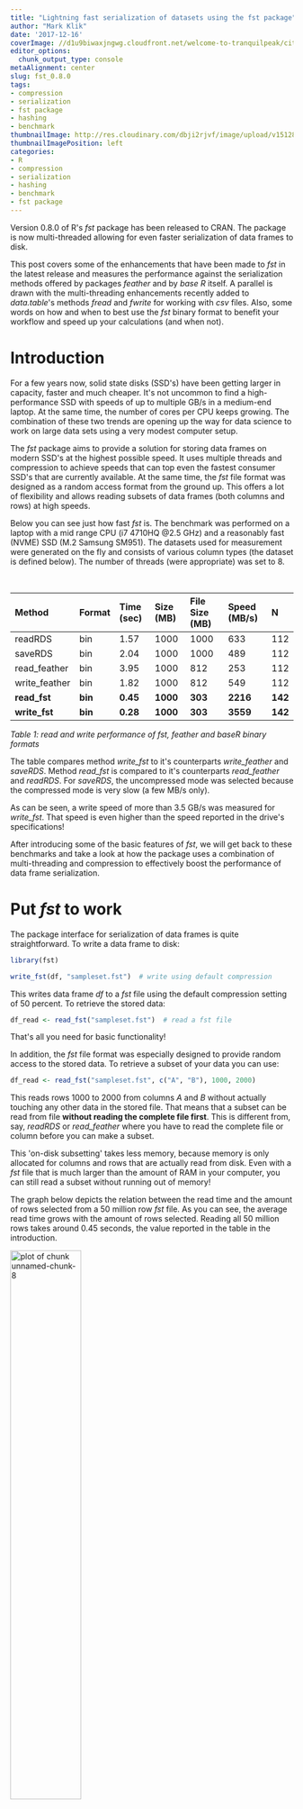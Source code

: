```yaml
---
title: "Lightning fast serialization of datasets using the fst package"
author: "Mark Klik"
date: '2017-12-16'
coverImage: //d1u9biwaxjngwg.cloudfront.net/welcome-to-tranquilpeak/city.jpg
editor_options:
  chunk_output_type: console
metaAlignment: center
slug: fst_0.8.0
tags:
- compression
- serialization
- fst package
- hashing
- benchmark
thumbnailImage: http://res.cloudinary.com/dbji2rjvf/image/upload/v1512862863/parallel2_i7p1pu.png
thumbnailImagePosition: left
categories:
- R
- compression
- serialization
- hashing
- benchmark
- fst package
---
```


Version 0.8.0 of R's _fst_ package has been released to CRAN. The package is now multi-threaded allowing for even faster serialization of data frames to disk.

<!--more-->

This post covers some of the enhancements that have been made to _fst_ in the latest release and measures the performance against the serialization methods offered by packages _feather_ and by _base R_ itself. A parallel is drawn with the multi-threading enhancements recently added to _data.table_'s methods _fread_ and _fwrite_ for working with  _csv_ files. Also, some words on how and when to best use the _fst_ binary format to benefit your workflow and speed up your calculations (and when not).


<!-- toc -->

# Introduction

For a few years now, solid state disks (SSD's) have been getting larger in capacity, faster and much cheaper. It's not uncommon to find a high-performance SSD with speeds of up to multiple GB/s in a medium-end laptop. At the same time, the number of cores per CPU keeps growing. The combination of these two trends are opening up the way for data science to work on large data sets using a very modest computer setup.

The _fst_ package aims to provide a solution for storing data frames on modern SSD's at the highest possible speed. It uses multiple threads and compression to achieve speeds that can top even the fastest consumer SSD's that are currently available. At the same time, the _fst_ file format was designed as a random access format from the ground up. This offers a lot of flexibility and allows reading subsets of data frames (both columns and rows) at high speeds.

Below you can see just how fast _fst_ is. The benchmark was performed on a laptop with a mid range CPU (i7 4710HQ @2.5 GHz) and a reasonably fast (NVME) SSD (M.2 Samsung SM951). The datasets used for measurement were generated on the fly and consists of various column types (the dataset is defined below). The number of threads (were appropriate) was set to 8.

<br>


|Method        |Format  |Time (sec) |Size (MB) |File Size (MB) |Speed (MB/s) |N       |
|:-------------|:-------|:----------|:---------|:--------------|:------------|:-------|
|readRDS       |bin     |1.57       |1000      |1000           |633          |112     |
|saveRDS       |bin     |2.04       |1000      |1000           |489          |112     |
|read_feather  |bin     |3.95       |1000      |812            |253          |112     |
|write_feather |bin     |1.82       |1000      |812            |549          |112     |
|**read_fst**  |**bin** |**0.45**   |**1000**  |**303**        |**2216**     |**142** |
|**write_fst** |**bin** |**0.28**   |**1000**  |**303**        |**3559**     |**142** |
_Table 1: read and write performance of fst, feather and baseR binary formats_

The table compares method _write\_fst_ to it's counterparts _write\_feather_ and _saveRDS_. Method _read\_fst_ is compared to it's counterparts _read\_feather_ and _readRDS_. For _saveRDS_, the uncompressed mode was selected because the compressed mode is very slow (a few MB/s only).

As can be seen, a write speed of more than 3.5 GB/s was measured for _write\_fst_. That speed is even higher than the speed reported in the drive's specifications! 

After introducing some of the basic features of _fst_, we will get back to these benchmarks and take a look at how the package uses a combination of multi-threading and compression to effectively boost the performance of data frame serialization.

# Put _fst_ to work

The package interface for serialization of data frames is quite straightforward. To write a data frame to disk:


```r
library(fst)

write_fst(df, "sampleset.fst")  # write using default compression
```

This writes data frame _df_ to a _fst_ file using the default compression setting of 50 percent. To retrieve the stored data:


```r
df_read <- read_fst("sampleset.fst")  # read a fst file
```

That's all you need for basic functionality!

In addition, the _fst_ file format was especially designed to provide random access to the stored data. To retrieve a subset of your data you can use:


```r
df_read <- read_fst("sampleset.fst", c("A", "B"), 1000, 2000)
```



This reads rows 1000 to 2000 from columns _A_ and _B_ without actually touching any other data in the stored file. That means that a subset can be read from file **without reading the complete file first**. This is different from, say, _readRDS_ or _read\_feather_ where you have to read the complete file or column before you can make a subset.

This 'on-disk subsetting' takes less memory, because memory is only allocated for columns and rows that are actually read from disk. Even with a _fst_ file that is much larger than the amount of RAM in your computer, you can still read a subset without running out of memory!

The graph below depicts the relation between the read time and the amount of rows selected from a 50 million row _fst_ file. As you can see, the average read time grows with the amount of rows selected. Reading all 50 million rows takes around 0.45 seconds, the value reported in the table in the introduction.

<img src="/img/fst_0.8.0//img/fst_hashing//img/fst_hashing//img/fst_hashing//img/fst_compression//img/fst_compression//img/fst_compression//img/fst_compression//img/fst_compression//img/fst_compression/img/fig-unnamed-chunk-8-1.png" title="plot of chunk unnamed-chunk-8" alt="plot of chunk unnamed-chunk-8" width="50%" />

# Some basic speed measurements

The read and write speed of _fst_ depends on the compression setting and the number of threads used. To get an idea about these dependencies we generate a dataset containing various column types and do some speed measurements:


```r
nr_of_rows <- 5e7  # use 50 million rows

df <- 
    data.frame(

      # Logical column with mostly TRUE's, some FALSE's and few NA's
      Logical = sample(c(TRUE, FALSE, NA), prob = c(0.85, 0.1, 0.05), nr_of_rows, replace = TRUE),
  
      # Integer column with values between 1 and 100
      Integer = sample(1L:100L, nr_of_rows, replace = TRUE),
  
      # Real column simulating 'prices'
      Real = sample(sample(1:10000, 20) / 100, nr_of_rows, replace = TRUE),
  
      # Factor column with US cities
      Factor = as.factor(sample(labels(UScitiesD), nr_of_rows, replace = TRUE))
  )
```

This dataset was also used to obtain the benchmark results reported above. To get accurate timings for writing to disk we use the _microbenchmark_ package




```r
library(microbenchmark)

# perform a single measurement only to avoid disk caching
write_speed <- microbenchmark(
  write_fst(df, "sampleset.fst"),
  times = 1
)

# speed in GB/s
as.numeric(object.size(df)) / write_speed$time
```


```
## [1] 3.55976
```

But wait, how can the measured write speed (about 3.5 GB/s) be so much higher than the maximum write speed of the SSD used (about 1.2 GB/s)? That's because the actual amount of bytes that where pushed to the SSD is lower than the in-memory size of the data frame (and **less data == more speed**):


```r
# compression ratio:
as.numeric(file.size("sampleset.fst") / object.size(df))
```

```
## [1] 0.2907362
```

So the file size is about 29 percent of the original data frame size. This reduced file size is the result of using a default compression setting of 50 percent. Apart from the resulting speed increase, smaller files are also attractive from a storage point of view.


# Multi-threading

Like _data.table_, the _fst_ package uses multiple threads to read and write data. So how does the number of threads affect the performance? You can tune multi-threading with:


```r
threads_fst(8)  # allow fst to use 8 threads
```

With more threads _fst_ can do more background processing such as compression. Obviously, setting more threads than there are (logical) cores available in your computer won't help you (in most cases).

The graph below shows measurements of the read- and write speeds for various 'thread settings' and number of rows. Sample sizes of 10 million and 50 million rows were used.

![plot of chunk unnamed-chunk-15](/img/fst_0.8.0//img/fst_hashing//img/fst_hashing//img/fst_hashing//img/fst_compression//img/fst_compression//img/fst_compression//img/fst_compression//img/fst_compression//img/fst_compression/img/fig-unnamed-chunk-15-1.png)



The effects of multi-threading are quite obvious and _fst_ does well in both reading and writing (note that the bar corresponding to _Threads == 1_ is basically _fst_ before version 0.8.0). A top write speed of 3.6 GB/s was measured using 7 threads. My laptop only has 4 physical cores, but increasing beyond 4 threads still increases performance (hyper threading does work in some cases :-)).

> The measured read speeds are lower than the write speeds although the SSD has a higher read throughput according to the specifications. This probably means that there is room for some more improvements on the read speeds when the code is further optimized.

The way _fst_ uses multiple threads to do background processing is similar to how the _data.table_ packages employs multiple threads to parse and write _csv_ files. Below is a graph comparing _fread_ / _fwrite_ to it's counterparts _read.csv2_ / _write.csv2_ (package _utils_) and _write\_csv_ / _read\_csv_ (package _readr_):

![plot of chunk unnamed-chunk-17](/img/fst_0.8.0//img/fst_hashing//img/fst_hashing//img/fst_hashing//img/fst_compression//img/fst_compression//img/fst_compression//img/fst_compression//img/fst_compression//img/fst_compression/img/fig-unnamed-chunk-17-1.png)

The _data.table_ package is an order of magnitude faster than the competition! Even when only a single thread is used, the speed difference is quite large. This is all due to the excellent work of the people working on the _data.table_ package. The parallel implementations of _fwrite_ and _fread_ were created recently and they are clearly very fast, an impressive piece of work!

# When to use _fst_ and when not

The _csv_ format is a common data exchange format that is widely supported by consumer, business, and scientific applications. It's human-readable, can be edited with a simple text editor and can be used cross-platform and cross-language. And if you use the _data.table_ package to read and write your _csv_, it's fast as well.

Despite these obvious advantages, there are some things you can't do with _csv_ but you can by using the _fst_ (binary) format:

* A _csv_ file can't be compressed, so in general it will take more disk space than a _fst_ file.
* it's hard to read a single column of data without parsing the rest of the information in the rows (because the _csv_ format is _row-oriented_). By contrast, the _fst_ format is column-oriented (as is the _feather_ format).
* Reading a selection of rows from a _csv_ requires searching the file for line-ends. So you can't have true random-access to a _csv_ file. In _fst_, meta data is stored that allows for the exact localization of any element of a dataset.
* You can't add columns to a _csv_ file without re-writing the entire file.
* You can't store information from memory to _csv_ (and vice versa) without first (de-)parsing to human-readable format. On other words, no zero-copy storage is possible. The _fst_ format is a zero-copy format and in general no parsing is required to transfer data to and from memory.

Because of these reasons, storing your data with _fst_ will be faster and more compact than storing your data in a _csv_ file. But whether you are best of using a _csv_ or _fst_ file depends on your specific use case. _csv_ is king especially for small datasets where the serialization performance is already adequate. But if you need more speed, more compact files or random access, _fst_ can help you with that.

# How compression helps to increase performance

The maximum read- and write speeds of a (solid state-) disk are a given. Any read or write operations to and from disk are bound by those maximum speeds, there's not much you can do about that (except buy a faster disk).

However, the amount of data that goes back and forth between the disk and your computer memory can be reduced by using compression. If you compress your data with, let's say, a factor of two, the disk will probably spent about half the time on reading or writing that data (**less data == more speed**). The downside is that the compression itself will also take CPU time, so there is a trade-off there that depends on the speed of the disk and the CPU speed.

How does that work? Suppose a disk has an extremely high speed, then any amount of compression will lower the total speed of writing data to that disk. On the other hand, when the disk has a very low speed (say a network drive), any amount of compression would actually increase the total speed. Most setups will have maximum performance somewhere in between.

To shift the balance, the _fst_ package uses multi-threading to compress data 'in the background', so while the disk is busy writing data. Using that setup, it's possible to saturate your disk and still compress data, effectively increasing the observed write (and read) speed. The figure below shows how compression impacts the performance of reading and writing data to disk.

![plot of chunk unnamed-chunk-18](/img/fst_0.8.0//img/fst_hashing//img/fst_hashing//img/fst_hashing//img/fst_compression//img/fst_compression//img/fst_compression//img/fst_compression//img/fst_compression//img/fst_compression/img/fig-unnamed-chunk-18-1.png)

These measurements were performed on a Xeon E5 CPU machine (@2.5GHz) that has 20 physical cores. With more cores, it's easier to see the scaling effects. The horizontal groups in the figure represent the different amount of threads used (4, 8, 10 and 20). Vertically we have the read and write speeds. The colors represent various compression settings in the range of 0 to 100 (so not the number of threads like in the previous graph). Compression helps a lot to increase the write speed. If enough cores are used, the background compression can keep up with the SSD and the total write speed will increase accordingly (**less data == more speed**). The same could be expected to be true for the read speed. The effects seem to be minimal however and some more thinking is required to bring the read speed at the same level as the write speed (perhaps we need parallel file connections, larger read blocks or different multi-threading logic? [ideas are very welcome](https://github.com/fstpackage/fst/issues) :-)).

# Per-column compression optimalization

The _fst_ package uses the excellent [LZ4](http://lz4.github.io/lz4/) compressor for high speed compression at lower ratio's and the [ZSTD](http://facebook.github.io/zstd/) compressor for medium speed compression at higher ratio's. Compression is done on small (16kB) blocks of data, which allows for (almost) random access of data. Each column uses it's own compression scheme and different compressors can be mixed within a single column. This flexible setup allows for better optimized and faster compression of data.

> Note: there is still much work to be done to further optimize these compression schemes. The current version of the _fst_ package is using 'best (first) guess schemes'. Following more elaborate benchmarks in the future, these schemes will be fine-tuned for better performance and new compressors could also be added (such as dictionary based compressors optimized for text or bit-packing compressors for integers).

All compression settings in _fst_ are set as a value between 0 and 100 ('a percentage'). That percentage is translated into a mix of compression settings for each (16kB) data block. This mix is optimized (or will be :-)) for that particular data type. For example, at a compression setting of 30, data blocks in an integer column are a mix of 40 percent uncompressed blocks and 60 percent blocks compressed with LZ4 + a byte shuffle. The byte shuffle works because we are dealing with an integer column. So we use information about the specific column _type_ to enhance the compression. This is a unique feature of _fst_ that has a huge positive impact on performance.


# More new features in fst v0.8.0

## Separate core library

With this new release, the core C++ code of _fst_ is completely separated from the _fst_ 'R API' (the C++ core library is now called [_fstlib_](https://github.com/fstpackage/fstlib)). Having a separate C++ library opens up the way for other languages to implement the _fst_ format (e.g. Python, Julia, C++).

## Multi-threaded access to LZ4 and ZSTD compressors

The LZ4 and ZSTD compressors can now be used directly using methods _compress\_fst_ and _decompress\_fst_. For example, to compress the csv file  _survey\_results\_public.csv_ [from Kaggle](https://www.kaggle.com/stackoverflow/so-survey-2017) (with data about StackOverflow users), you can use:




```r
# file downloaded from https://www.kaggle.com/stackoverflow/so-survey-2017
sample_file <- "large/survey_results_public.csv"
raw_vec <- readBin(sample_file, "raw", file.size(sample_file))  # read byte contents 

# compress bytes with ZSTD
compressed_vec <- compress_fst(raw_vec, "ZSTD", 10)

length(compressed_vec) / length(raw_vec)  # compression ratio
```

```
## [1] 0.1194816
```

This compresses the contents of the _survey\_results\_public.csv_ file to about 12 percent of the original size. You can decompress again with:


```r
raw_vec_decompressed <- decompress_fst(compressed_vec)
```

What's special about the fst implementation is that it's a fully multi-threaded implementation of the underlying compression algorithms, boosting the compression and decompression speeds:





```r
# compress with LZ4 on maximum compression setting
compress_time <- microbenchmark(
  compress_fst(raw_vec, "ZSTD", 10),
  times = 10
)

# decompress again
decompress_time <- microbenchmark(
  decompress_fst(compressed_vec),
  times = 10
)

cat("Compress: ", 1e3 * as.numeric(object.size(raw_vec)) / median(compress_time$time),
    "Decompress: ", 1e3 * as.numeric(object.size(raw_vec)) / median(decompress_time$time))
```


```
## Compress:  1509.439 Decompress:  2908.441
```

The measurement was done using 8 threads. Just like with _write\_fst_, compression is done on multiple threads, but there is no optimization for specific types (because the raw input vector can contain any type of data).

## Multi-threaded hashing

The last feature that I would like to mention briefly is the multi-threaded hashing algorithm that has been added to fst v0.8.0:


```r
hash_fst(raw_vec)
```

```
## [1]  1853499107 -1914678989
```

The return value is a length two integer vector because the hashing algorithm is actually a 64-bit hashing algorithm. Based on the already fast [xxHash](http://cyan4973.github.io/xxHash/) algorithm, the speed of the multi-threaded hash implementation in _fst_ is pretty extreme:


```r
threads_fst(8)

hash_timing <- microbenchmark(
  hash_fst(raw_vec),
  times = 1000
)

# hashing speed (GB/s)
as.numeric(object.size(raw_vec)) / median(hash_timing$time)
```


```r
as.numeric(object.size(raw_vec)) / median(hash_timings$hash_timing$time)
```

```
## [1] 11.55543
```

That's a hashing speed of more than 11 GB/s !

# Format stable and backwards compatible

With CRAN release v0.8.0, the format is stable and backwards compatible. That means that all _fst_ files generated with _fst_ package v0.8.0 or later can be read by future versions of the package.

# Future plans

Many new features are planned for _fst_ thanks to a lot of requests and idea's from the community (much obliged!), a few examples:

* multi-threaded (de-)serialization of _character_ columns
* _data.table_ interface
* row bind data to an existing _fst_ file
* add columns to an existing _fst_ file
* on-disk filtering of data with small memory footprint
* hashing of data blocks for added security
* encryption
* fast sampling of a _fst_ file
* _dplyr_ interface

Thanks for making it to the end of my post (no small task) and for your interest in using _fst_!
